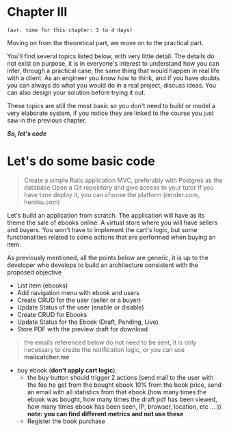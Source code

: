 
# Chapter III
`(avr. time for this chapter: 3 to 4 days)`

Moving on from the theoretical part, we move on to the practical part.

You'll find several topics listed below, with very little detail. The details do not exist on purpose, it is in everyone's interest to understand how you can infer, through a practical case, the same thing that would happen in real life with a client. As an engineer you know how to think, and if you have doubts you can always do what you would do in a real project, discuss ideas. You can also design your solution before trying it out.

These topics are still the most basic so you don't need to build or model a very elaborate system, if you notice they are linked to the course you just saw in the previous chapter. 

***So, let's code***

# Let's do some basic code

> Create a simple Rails application MVC, preferably with Postgres as the database
> Open a Git repository and give access to your tutor
> If you have time deploy it, you can choose the platform (render.com, heroku.com)

Let's build an application from scratch. The application will have as its theme the sale of ebooks online. A virtual store where you will have sellers and buyers. You won't have to implement the cart's logic, but some functionalities related to some actions that are performed when buying an item.

As previously mentioned, all the points below are generic, it is up to the developer who develops to build an architecture consistent with the proposed objective

 - List item (ebooks)
 - Add navigation menu with ebook and users
 - Create CRUD for the user (seller or a buyer)
 - Update Status of the user (enable or disable) 
 - Create CRUD for Ebooks
 - Update Status for the Ebook (Draft, Pending, Live)
 - Store PDF with the preview draft for download

> the emails referenced below do not need to be sent, it is only necessary to create the notification logic, or you can use **mailcatcher.me**

- buy ebook (**don't apply cart logic**), 
	- the buy button should trigger 2 actions (send mail to the user with the fee he get from the bought ebook 10% from the book price, send an email with all statistics from that ebook (how many times the ebook was bought, how many times the draft pdf has been viewed, how many times ebook has been seen, IP, browser, location, etc ... )) **note: you can find different metrics and not use these**
	- Register the book purchase
